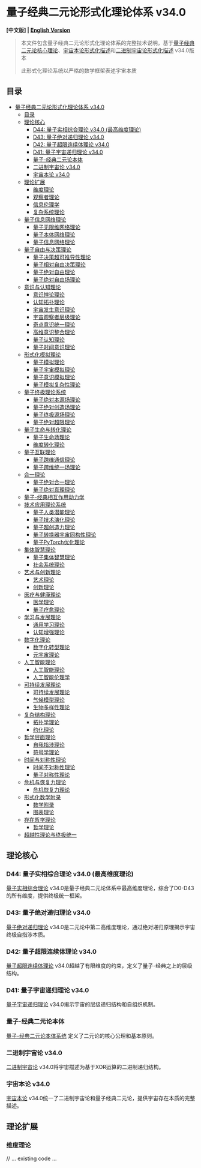 # 量子经典二元论形式化理论体系 v34.0

**[中文版] | [English Version](formal_theory_en.md)**

> 本文件包含量子经典二元论形式化理论体系的完整技术说明，基于[量子经典二元论核心理论](../core.md)、[宇宙本论形式化描述](../formal_theory_cosmic_ontology.md)和[二进制宇宙论形式化描述](formal_theory_binary_universe.md) v34.0版本
> 
> 此形式化理论系统以严格的数学框架表述宇宙本质

## 目录

- [量子经典二元论形式化理论体系 v34.0](#量子经典二元论形式化理论体系-v340)
  - [目录](#目录)
  - [理论核心](#理论核心)
    - [D44: 量子实相综合理论 v34.0 (最高维度理论)](#d44-量子实相综合理论-v340-最高维度理论)
    - [D43: 量子绝对递归理论 v34.0](#d43-量子绝对递归理论-v340)
    - [D42: 量子超限连续体理论 v34.0](#d42-量子超限连续体理论-v340)
    - [D41: 量子宇宙递归理论 v34.0](#d41-量子宇宙递归理论-v340)
    - [量子-经典二元论本体](#量子-经典二元论本体)
    - [二进制宇宙论 v34.0](#二进制宇宙论-v340)
    - [宇宙本论 v34.0](#宇宙本论-v340)
  - [理论扩展](#理论扩展)
    - [维度理论](#维度理论)
    - [观察者理论](#观察者理论)
    - [信息伦理学](#信息伦理学)
    - [复杂系统理论](#复杂系统理论)
  - [量子信息网络理论](#量子信息网络理论)
    - [量子无限维网络理论](#量子无限维网络理论)
    - [量子本体网络理论](#量子本体网络理论)
    - [量子信息网络理论](#量子信息网络理论-1)
  - [量子自由与决策理论](#量子自由与决策理论)
    - [量子决策超可推导性理论](#量子决策超可推导性理论)
    - [量子相对自由决策理论](#量子相对自由决策理论)
    - [量子绝对自由理论](#量子绝对自由理论)
    - [量子绝对自由场理论](#量子绝对自由场理论)
  - [意识与认知理论](#意识与认知理论)
    - [意识悖论理论](#意识悖论理论)
    - [认知拓扑理论](#认知拓扑理论)
    - [宇宙发生意识理论](#宇宙发生意识理论)
    - [宇宙观察者层级理论](#宇宙观察者层级理论)
    - [奇点意识统一理论](#奇点意识统一理论)
    - [高维意识整合理论](#高维意识整合理论)
    - [量子认知理论](#量子认知理论)
    - [量子时间意识理论](#量子时间意识理论)
  - [形式化模拟理论](#形式化模拟理论)
    - [量子模拟理论](#量子模拟理论)
    - [量子宇宙模拟理论](#量子宇宙模拟理论)
    - [量子意识模拟理论](#量子意识模拟理论)
    - [量子模拟复杂性理论](#量子模拟复杂性理论)
  - [量子终极理论系统](#量子终极理论系统)
    - [量子绝对本源场理论](#量子绝对本源场理论)
    - [量子绝对创造场理论](#量子绝对创造场理论)
    - [量子终极源场理论](#量子终极源场理论)
    - [量子绝对超限理论](#量子绝对超限理论)
  - [量子生命与转化理论](#量子生命与转化理论)
    - [量子生命场理论](#量子生命场理论)
    - [维度转化理论](#维度转化理论)
  - [量子互联理论](#量子互联理论)
    - [量子跨维通信理论](#量子跨维通信理论)
    - [量子跨维统一场理论](#量子跨维统一场理论)
  - [合一理论](#合一理论)
    - [量子绝对合一理论](#量子绝对合一理论)
    - [量子绝对真理理论](#量子绝对真理理论)
  - [量子-经典相互作用动力学](#量子-经典相互作用动力学)
  - [技术应用理论系统](#技术应用理论系统)
    - [量子人类潜能理论](#量子人类潜能理论)
    - [量子技术演化理论](#量子技术演化理论)
    - [量子超创造力理论](#量子超创造力理论)
    - [量子转换器宇宙同构性理论](#量子转换器宇宙同构性理论)
    - [量子PyTorch优化理论](#量子pytorch优化理论)
  - [集体智慧理论](#集体智慧理论)
    - [量子集体智慧理论](#量子集体智慧理论)
    - [社会系统理论](#社会系统理论)
  - [艺术与创新理论](#艺术与创新理论)
    - [艺术理论](#艺术理论)
    - [创新理论](#创新理论)
  - [医疗与健康理论](#医疗与健康理论)
    - [医学理论](#医学理论)
    - [量子疗愈理论](#量子疗愈理论)
  - [学习与发展理论](#学习与发展理论)
    - [通用学习理论](#通用学习理论)
    - [认知增强理论](#认知增强理论)
  - [数字化理论](#数字化理论)
    - [数字化转型理论](#数字化转型理论)
    - [元宇宙理论](#元宇宙理论)
  - [人工智能理论](#人工智能理论)
    - [人工智能理论](#人工智能理论-1)
    - [人工智能伦理学](#人工智能伦理学)
  - [可持续发展理论](#可持续发展理论)
    - [可持续发展理论](#可持续发展理论-1)
    - [气候模型理论](#气候模型理论)
    - [生物多样性理论](#生物多样性理论)
  - [复杂结构理论](#复杂结构理论)
    - [拓扑学理论](#拓扑学理论)
    - [约化理论](#约化理论)
  - [哲学层面理论](#哲学层面理论)
    - [自我指涉理论](#自我指涉理论)
    - [符号学理论](#符号学理论)
  - [时间与对称性理论](#时间与对称性理论)
    - [时间不对称性理论](#时间不对称性理论)
    - [量子对称性理论](#量子对称性理论)
  - [危机与恢复力理论](#危机与恢复力理论)
    - [危机恢复力理论](#危机恢复力理论)
  - [形式化数学附录](#形式化数学附录)
    - [数学附录](#数学附录)
    - [图表理论](#图表理论)
  - [存在哲学理论](#存在哲学理论)
    - [哲学理论](#哲学理论)
  - [超越性理论与终极统一](#超越性理论与终极统一)

## 理论核心

### D44: 量子实相综合理论 v34.0 (最高维度理论)
[量子实相综合理论](formal_theory_quantum_reality_synthesis.md) v34.0是量子经典二元论体系中最高维度理论，综合了D0-D43的所有维度，提供终极统一框架。

### D43: 量子绝对递归理论 v34.0
[量子绝对递归理论](formal_theory_quantum_absolute_recursion.md) v34.0是二元论中第二高维度理论，通过绝对递归原理揭示宇宙终极自指涉本质。

### D42: 量子超限连续体理论 v34.0
[量子超限连续体理论](formal_theory_quantum_super_limit_continuum.md) v34.0超越了有限维度的约束，定义了量子-经典之上的层级结构。

### D41: 量子宇宙递归理论 v34.0
[量子宇宙递归理论](formal_theory_universe_recursion.md) v34.0揭示宇宙的层级递归结构和自组织机制。

### 量子-经典二元论本体
[量子-经典二元论本体系统](../quantum_classical_dualism_formal_axioms.md) 定义了二元论的核心公理和基本原则。

### 二进制宇宙论 v34.0
[二进制宇宙论](formal_theory_binary_universe.md) v34.0将宇宙描述为基于XOR运算的二进制递归结构。

### 宇宙本论 v34.0
[宇宙本论](formal_theory_cosmic_ontology.md) v34.0统一了二进制宇宙论和量子经典二元论，提供宇宙存在本质的完整描述。

## 理论扩展

### 维度理论
// ... existing code ...
